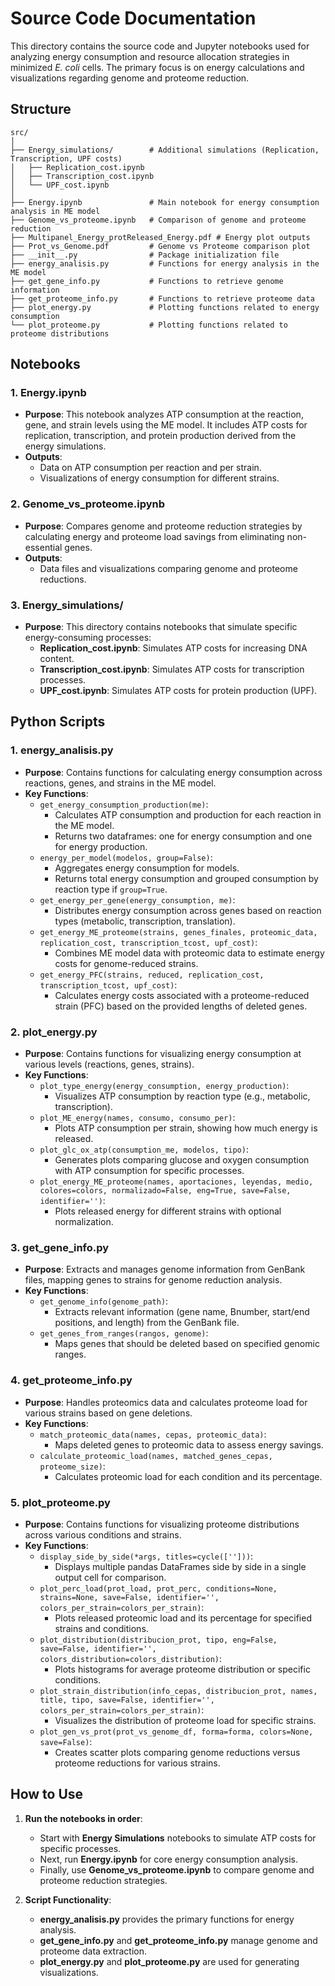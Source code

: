 # Source Code Documentation

This directory contains the source code and Jupyter notebooks used for analyzing energy consumption and resource allocation strategies in minimized *E. coli* cells. The primary focus is on energy calculations and visualizations regarding genome and proteome reduction.

## Structure

```
src/
│
├── Energy_simulations/        # Additional simulations (Replication, Transcription, UPF costs)
│   ├── Replication_cost.ipynb
│   ├── Transcription_cost.ipynb
│   └── UPF_cost.ipynb
│
├── Energy.ipynb               # Main notebook for energy consumption analysis in ME model
├── Genome_vs_proteome.ipynb   # Comparison of genome and proteome reduction
├── Multipanel_Energy_protReleased_Energy.pdf # Energy plot outputs
├── Prot_vs_Genome.pdf         # Genome vs Proteome comparison plot
├── __init__.py                # Package initialization file
├── energy_analisis.py         # Functions for energy analysis in the ME model
├── get_gene_info.py           # Functions to retrieve genome information
├── get_proteome_info.py       # Functions to retrieve proteome data
├── plot_energy.py             # Plotting functions related to energy consumption
└── plot_proteome.py           # Plotting functions related to proteome distributions
```

## Notebooks

### 1. **Energy.ipynb**
- **Purpose**: This notebook analyzes ATP consumption at the reaction, gene, and strain levels using the ME model. It includes ATP costs for replication, transcription, and protein production derived from the energy simulations.
- **Outputs**:
  - Data on ATP consumption per reaction and per strain.
  - Visualizations of energy consumption for different strains.

### 2. **Genome_vs_proteome.ipynb**
- **Purpose**: Compares genome and proteome reduction strategies by calculating energy and proteome load savings from eliminating non-essential genes.
- **Outputs**:
  - Data files and visualizations comparing genome and proteome reductions.

### 3. **Energy_simulations/**
- **Purpose**: This directory contains notebooks that simulate specific energy-consuming processes:
  - **Replication_cost.ipynb**: Simulates ATP costs for increasing DNA content.
  - **Transcription_cost.ipynb**: Simulates ATP costs for transcription processes.
  - **UPF_cost.ipynb**: Simulates ATP costs for protein production (UPF).

## Python Scripts

### 1. **energy_analisis.py**
- **Purpose**: Contains functions for calculating energy consumption across reactions, genes, and strains in the ME model.
- **Key Functions**:
  - `get_energy_consumption_production(me)`: 
    - Calculates ATP consumption and production for each reaction in the ME model.
    - Returns two dataframes: one for energy consumption and one for energy production.
  - `energy_per_model(modelos, group=False)`: 
    - Aggregates energy consumption for models.
    - Returns total energy consumption and grouped consumption by reaction type if `group=True`.
  - `get_energy_per_gene(energy_consumption, me)`: 
    - Distributes energy consumption across genes based on reaction types (metabolic, transcription, translation).
  - `get_energy_ME_proteome(strains, genes_finales, proteomic_data, replication_cost, transcription_tcost, upf_cost)`: 
    - Combines ME model data with proteomic data to estimate energy costs for genome-reduced strains.
  - `get_energy_PFC(strains, reduced, replication_cost, transcription_tcost, upf_cost)`:
    - Calculates energy costs associated with a proteome-reduced strain (PFC) based on the provided lengths of deleted genes.

### 2. **plot_energy.py**
- **Purpose**: Contains functions for visualizing energy consumption at various levels (reactions, genes, strains).
- **Key Functions**:
  - `plot_type_energy(energy_consumption, energy_production)`: 
    - Visualizes ATP consumption by reaction type (e.g., metabolic, transcription).
  - `plot_ME_energy(names, consumo, consumo_per)`: 
    - Plots ATP consumption per strain, showing how much energy is released.
  - `plot_glc_ox_atp(consumption_me, modelos, tipo)`: 
    - Generates plots comparing glucose and oxygen consumption with ATP consumption for specific processes.
  - `plot_energy_ME_proteome(names, aportaciones, leyendas, medio, colores=colors, normalizado=False, eng=True, save=False, identifier='')`: 
    - Plots released energy for different strains with optional normalization.

### 3. **get_gene_info.py**
- **Purpose**: Extracts and manages genome information from GenBank files, mapping genes to strains for genome reduction analysis.
- **Key Functions**:
  - `get_genome_info(genome_path)`: 
    - Extracts relevant information (gene name, Bnumber, start/end positions, and length) from the GenBank file.
  - `get_genes_from_ranges(rangos, genome)`: 
    - Maps genes that should be deleted based on specified genomic ranges.

### 4. **get_proteome_info.py**
- **Purpose**: Handles proteomics data and calculates proteome load for various strains based on gene deletions.
- **Key Functions**:
  - `match_proteomic_data(names, cepas, proteomic_data)`: 
    - Maps deleted genes to proteomic data to assess energy savings.
  - `calculate_proteomic_load(names, matched_genes_cepas, proteome_size)`: 
    - Calculates proteomic load for each condition and its percentage.

### 5. **plot_proteome.py**
- **Purpose**: Contains functions for visualizing proteome distributions across various conditions and strains.
- **Key Functions**:
  - `display_side_by_side(*args, titles=cycle(['']))`: 
    - Displays multiple pandas DataFrames side by side in a single output cell for comparison.
  - `plot_perc_load(prot_load, prot_perc, conditions=None, strains=None, save=False, identifier='', colors_per_strain=colors_per_strain)`: 
    - Plots released proteomic load and its percentage for specified strains and conditions.
  - `plot_distribution(distribucion_prot, tipo, eng=False, save=False, identifier='', colors_distribution=colors_distribution)`: 
    - Plots histograms for average proteome distribution or specific conditions.
  - `plot_strain_distribution(info_cepas, distribucion_prot, names, title, tipo, save=False, identifier='', colors_per_strain=colors_per_strain)`: 
    - Visualizes the distribution of proteome load for specific strains.
  - `plot_gen_vs_prot(prot_vs_genome_df, forma=forma, colors=None, save=False)`: 
    - Creates scatter plots comparing genome reductions versus proteome reductions for various strains.

## How to Use

1. **Run the notebooks in order**:
   - Start with **Energy Simulations** notebooks to simulate ATP costs for specific processes.
   - Next, run **Energy.ipynb** for core energy consumption analysis.
   - Finally, use **Genome_vs_proteome.ipynb** to compare genome and proteome reduction strategies.

2. **Script Functionality**:
   - **energy_analisis.py** provides the primary functions for energy analysis.
   - **get_gene_info.py** and **get_proteome_info.py** manage genome and proteome data extraction.
   - **plot_energy.py** and **plot_proteome.py** are used for generating visualizations.
